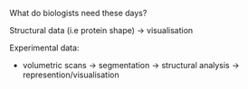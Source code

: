 What do biologists need these days?


Structural data (i.e protein shape) -> visualisation



Experimental data:
- volumetric scans -> segmentation -> structural analysis -> represention/visualisation